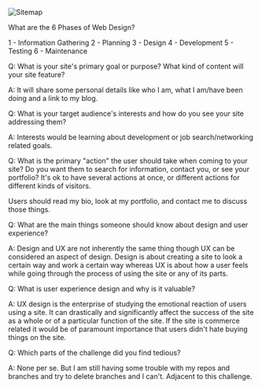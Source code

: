 
![Sitemap](mytestsite.jpg)


What are the 6 Phases of Web Design?

1 - Information Gathering
2 - Planning
3 - Design
4 - Development
5 - Testing
6 - Maintenance


Q: What is your site's primary goal or purpose? What kind of content will your site feature?

A: It will share some personal details like who I am, what I am/have been doing and a link to my blog. 

Q: What is your target audience's interests and how do you see your site addressing them?

A: Interests would be learning about development or job search/networking related goals.


Q: What is the primary "action" the user should take when coming to your site? Do you want them to search for information, contact you, or see your portfolio? It's ok to have several actions at once, or different actions for different kinds of visitors.

Users should read my bio, look at my portfolio, and contact me to discuss those things.

Q: What are the main things someone should know about design and user experience?

A: Design and UX are not inherently the same thing though UX can be considered an aspect of design. Design is about creating a site to look a certain way and work a certain way whereas UX is about how a user feels while going through the process of using the site or any of its parts.

Q: What is user experience design and why is it valuable? 

A: UX design is the enterprise of studying the emotional reaction of users using a site. It can drastically and significantly affect the success of the site as a whole or of a particular function of the site. If the site is commerce related it would be of paramount importance that users didn't hate buying things on the site.

Q: Which parts of the challenge did you find tedious?

A: None per se. But I  am still having some trouble with my repos and branches and try to delete branches and I can't. Adjacent to this challenge.
